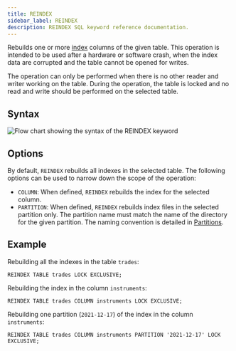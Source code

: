 ```yaml
---
title: REINDEX
sidebar_label: REINDEX
description: REINDEX SQL keyword reference documentation.
---
```


Rebuilds one or more [index](/docs/concept/indexes/) columns of the given table.
This operation is intended to be used after a hardware or software crash, when
the index data are corrupted and the table cannot be opened for writes.

The operation can only be performed when there is no other reader and writer
working on the table. During the operation, the table is locked and no read and
write should be performed on the selected table.

## Syntax

![Flow chart showing the syntax of the REINDEX keyword](/img/docs/diagrams/reindex.svg)

## Options

By default, `REINDEX` rebuilds all indexes in the selected table. The following
options can be used to narrow down the scope of the operation:

- `COLUMN`: When defined, `REINDEX` rebuilds the index for the selected column.
- `PARTITION`: When defined, `REINDEX` rebuilds index files in the selected
  partition only. The partition name must match the name of the directory for
  the given partition. The naming convention is detailed in
  [Partitions](/docs/concept/partitions/).

## Example

Rebuilding all the indexes in the table `trades`:

```questdb-sql title="Rebuilding an index"
REINDEX TABLE trades LOCK EXCLUSIVE;
```

Rebuilding the index in the column `instruments`:

```questdb-sql title="Rebuilding an index"
REINDEX TABLE trades COLUMN instruments LOCK EXCLUSIVE;
```

Rebuilding one partition (`2021-12-17`) of the index in the column
`instruments`:

```questdb-sql title="Rebuilding an index"
REINDEX TABLE trades COLUMN instruments PARTITION '2021-12-17' LOCK EXCLUSIVE;
```
